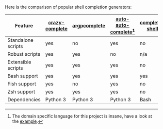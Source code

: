 Here is the comparison of popular shell completion generators:

| Feature            | [crazy-complete](https://github.com/crazy-complete/crazy-complete) | [argpcomplete](argpcomplete) | [auto-auto-complete](https://codeberg.org/maandree/auto-auto-complete)[^1] | [complete-shell](https://github.com/complete-shell/complete-shell) | [completely](https://github.com/DannyBen/completely) | [complgen](https://github.com/adaszko/complgen) |
| ------------------ | -------- | -------- | -------- | ---- | ---- | ---- |
| Standalone scripts | yes      | no       | yes      | no   | yes  | yes  |
| Robust scripts     | yes      | yes      | no       | n/a  | no   | yes  |
| Extensible scripts | yes      | yes      | yes      | no   | no   | yes  |
| Bash support       | yes      | yes      | yes      | yes  | yes  | yes  |
| Fish support       | yes      | no       | yes      | no   | no   | yes  |
| Zsh support        | yes      | yes      | yes      | no   | no   | yes  |
| Dependencies       | Python 3 | Python 3 | Python 3 | Bash | Ruby | Rust |

[^1]: The domain specific language for this project is insane, have a look
at the
[example](https://codeberg.org/maandree/auto-auto-complete/src/branch/master/doc/example).
